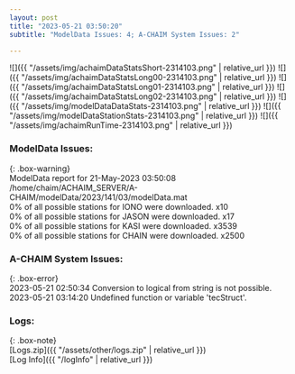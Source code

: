 ```yaml
---
layout: post
title: "2023-05-21 03:50:20"
subtitle: "ModelData Issues: 4; A-CHAIM System Issues: 2"

---
```


![]({{ "/assets/img/achaimDataStatsShort-2314103.png" | relative_url }})
![]({{ "/assets/img/achaimDataStatsLong00-2314103.png" | relative_url }})
![]({{ "/assets/img/achaimDataStatsLong01-2314103.png" | relative_url }})
![]({{ "/assets/img/achaimDataStatsLong02-2314103.png" | relative_url }})
![]({{ "/assets/img/modelDataDataStats-2314103.png" | relative_url }})
![]({{ "/assets/img/modelDataStationStats-2314103.png" | relative_url }})
![]({{ "/assets/img/achaimRunTime-2314103.png" | relative_url }})


### ModelData Issues:  
  
{: .box-warning}  
 ModelData report for 21-May-2023 03:50:08   
 /home/chaim/ACHAIM_SERVER/A-CHAIM/modelData/2023/141/03/modelData.mat   
 0% of all possible stations for IONO were downloaded. x10   
 0% of all possible stations for JASON were downloaded. x17   
 0% of all possible stations for KASI were downloaded. x3539   
 0% of all possible stations for CHAIN were downloaded. x2500   
  
### A-CHAIM System Issues:  
  
{: .box-error}  
2023-05-21 02:50:34 Conversion to logical from string is not possible.  
2023-05-21 03:14:20 Undefined function or variable 'tecStruct'.  

### Logs:  
  
{: .box-note}  
[Logs.zip]({{ "/assets/other/logs.zip" | relative_url }})  
[Log Info]({{ "/logInfo" | relative_url }})  
